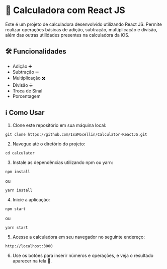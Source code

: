 # 🧮 Calculadora com React JS

Este é um projeto de calculadora desenvolvido utilizando React JS. Permite realizar operações básicas de adição, subtração, multiplicação e divisão, além das outras utilidades presentes na calculadora da iOS.

## 🛠️ Funcionalidades

- Adição ➕
- Subtração ➖
- Multiplicação ✖️
- Divisão ➗
- Troca de Sinal
- Porcentagem

## ℹ️ Como Usar

1. Clone este repositório em sua máquina local:

```
git clone https://github.com/IsaMocellin/Calculator-ReactJS.git
```

2. Navegue até o diretório do projeto:

```
cd calculator
```

3. Instale as dependências utilizando npm ou yarn:

```
npm install
```
ou
```
yarn install
```

4. Inicie a aplicação:

```
npm start
```
ou
```
yarn start
```

5. Acesse a calculadora em seu navegador no seguinte endereço:

```
http://localhost:3000
```

6. Use os botões para inserir números e operações, e veja o resultado aparecer na tela 🤩.

